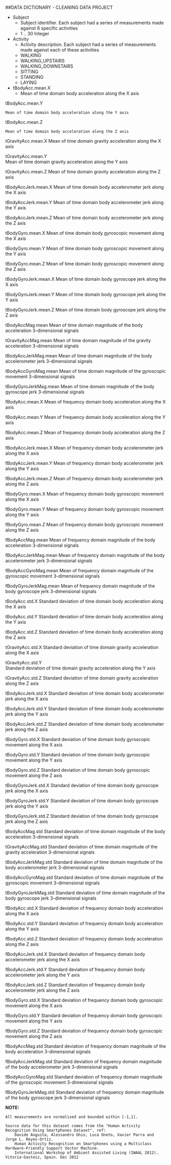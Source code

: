 ##DATA DICTIONARY - CLEANING DATA PROJECT

* Subject
  *	Subject identifier.  Each subject had a series of measurements made against 6 specific activities
  *	1 .. 30		Integer
* Activity
  * Activity description.  Each subject had a series of measurements made against each of these activities
  * WALKING
  * WALKING_UPSTAIRS
  * WALKING_DOWNSTAIRS
  * SITTING
  * STANDING
  * LAYING
* tBodyAcc.mean.X
  * Mean of time domain body acceleration along the X axis
		
tBodyAcc.mean.Y

	Mean of time domain body acceleration along the Y axis
		
tBodyAcc.mean.Z

	Mean of time domain body acceleration along the Z axis
		
tGravityAcc.mean.X
	Mean of time domain gravity acceleration along the X axis

tGravityAcc.mean.Y	
	Mean of time domain gravity acceleration along the Y axis 
		
tGravityAcc.mean.Z
	Mean of time domain gravity acceleration along the Z axis
		
tBodyAccJerk.mean.X
	Mean of time domain body accelerometer jerk along the X axis
		
tBodyAccJerk.mean.Y
	Mean of time domain body accelerometer jerk along the Y axis

tBodyAccJerk.mean.Z
	Mean of time domain body accelerometer jerk along the Z axis	

tBodyGyro.mean.X
	Mean of time domain body gyroscopic movement along the X axis
		
tBodyGyro.mean.Y
	Mean of time domain body gyroscopic movement along the Y axis

tBodyGyro.mean.Z
	Mean of time domain body gyroscopic movement along the Z axis	

tBodyGyroJerk.mean.X
	Mean of time domain body gyroscope jerk along the X axis 
		
tBodyGyroJerk.mean.Y
	Mean of time domain body gyroscope jerk along the Y axis 
		
tBodyGyroJerk.mean.Z
	Mean of time domain body gyroscope jerk along the Z axis 		
		
tBodyAccMag.mean
	Mean of time domain magnitude of the body acceleration 3-dimensional signals
		
tGravityAccMag.mean
	Mean of time domain magnitude of the gravity acceleration 3-dimensional signals
		
tBodyAccJerkMag.mean
	Mean of time domain magnitude of the body accelerometer jerk 3-dimensional signals
		
tBodyAccGyroMag.mean
	Mean of time domain magnitude of the gyroscopic movement 3-dimensional signals
		
tBodyGyroJerkMag.mean
	Mean of time domain magnitude of the body gyroscope jerk 3-dimensional signals
		
fBodyAcc.mean.X
	Mean of frequency domain body acceleration along the X axis
		
fBodyAcc.mean.Y
	Mean of frequency domain body acceleration along the Y axis
		
fBodyAcc.mean.Z
	Mean of frequency domain body acceleration along the Z axis	

fBodyAccJerk.mean.X
	Mean of frequency domain body accelerometer jerk along the X axis
		
fBodyAccJerk.mean.Y
	Mean of frequency domain body accelerometer jerk along the Y axis

fBodyAccJerk.mean.Z
	Mean of frequency domain body accelerometer jerk along the Z axis	

fBodyGyro.mean.X
	Mean of frequency domain body gyroscopic movement along the X axis
		
fBodyGyro.mean.Y
	Mean of frequency domain body gyroscopic movement along the Y axis

fBodyGyro.mean.Z
	Mean of frequency domain body gyroscopic movement along the Z axis	

fBodyAccMag.mean
	Mean of frequency domain magnitude of the body acceleration 3-dimensional signals
		
fBodyAccJerkMag.mean
	Mean of frequency domain magnitude of the body accelerometer jerk 3-dimensional signals
		
fBodyAccGyroMag.mean
	Mean of frequency domain magnitude of the gyroscopic movement 3-dimensional signals
		
fBodyGyroJerkMag.mean
	Mean of frequency domain magnitude of the body gyroscope jerk 3-dimensional signals	

tBodyAcc.std.X
	Standard deviation of time domain body acceleration along the X axis
		
tBodyAcc.std.Y
	Standard deviation of time domain body acceleration along the Y axis
		
tBodyAcc.std.Z
	Standard deviation of time domain body acceleration along the Z axis
		
tGravityAcc.std.X
	Standard deviation of time domain gravity acceleration along the X axis

tGravityAcc.std.Y	
	Standard deviation of time domain gravity acceleration along the Y axis 
		
tGravityAcc.std.Z
	Standard deviation of time domain gravity acceleration along the Z axis
		
tBodyAccJerk.std.X
	Standard deviation of time domain body accelerometer jerk along the X axis
		
tBodyAccJerk.std.Y
	Standard deviation of time domain body accelerometer jerk along the Y axis

tBodyAccJerk.std.Z
	Standard deviation of time domain body accelerometer jerk along the Z axis	

tBodyGyro.std.X
	Standard deviation of time domain body gyroscopic movement along the X axis
		
tBodyGyro.std.Y
	Standard deviation of time domain body gyroscopic movement along the Y axis

tBodyGyro.std.Z
	Standard deviation of time domain body gyroscopic movement along the Z axis	

tBodyGyroJerk.std.X
	Standard deviation of time domain body gyroscope jerk along the X axis 
		
tBodyGyroJerk.std.Y
	Standard deviation of time domain body gyroscope jerk along the Y axis 
		
tBodyGyroJerk.std.Z
	Standard deviation of time domain body gyroscope jerk along the Z axis 		
		
tBodyAccMag.std
	Standard deviation of time domain magnitude of the body acceleration 3-dimensional signals
		
tGravityAccMag.std
	Standard deviation of time domain magnitude of the gravity acceleration 3-dimensional signals
		
tBodyAccJerkMag.std
	Standard deviation of time domain magnitude of the body accelerometer jerk 3-dimensional signals
		
tBodyAccGyroMag.std
	Standard deviation of time domain magnitude of the gyroscopic movement 3-dimensional signals
		
tBodyGyroJerkMag.std
	Standard deviation of time domain magnitude of the body gyroscope jerk 3-dimensional signals
		
fBodyAcc.std.X
	Standard deviation of frequency domain body acceleration along the X axis
		
fBodyAcc.std.Y
	Standard deviation of frequency domain body acceleration along the Y axis
		
fBodyAcc.std.Z
	Standard deviation of frequency domain body acceleration along the Z axis	

fBodyAccJerk.std.X
	Standard deviation of frequency domain body accelerometer jerk along the X axis
		
fBodyAccJerk.std.Y
	Standard deviation of frequency domain body accelerometer jerk along the Y axis

fBodyAccJerk.std.Z
	Standard deviation of frequency domain body accelerometer jerk along the Z axis	

fBodyGyro.std.X
	Standard deviation of frequency domain body gyroscopic movement along the X axis
		
fBodyGyro.std.Y
	Standard deviation of frequency domain body gyroscopic movement along the Y axis

fBodyGyro.std.Z
	Standard deviation of frequency domain body gyroscopic movement along the Z axis	

fBodyAccMag.std
	Standard deviation of frequency domain magnitude of the body acceleration 3-dimensional signals
		
fBodyAccJerkMag.std
	Standard deviation of frequency domain magnitude of the body accelerometer jerk 3-dimensional signals
		
fBodyAccGyroMag.std
	Standard deviation of frequency domain magnitude of the gyroscopic movement 3-dimensional signals
		
fBodyGyroJerkMag.std
	Standard deviation of frequency domain magnitude of the body gyroscope jerk 3-dimensional signals	


**NOTE:**

	All measurements are normalised and bounded within [-1,1].

	Source data for this dataset comes from the "Human Activity Recognition Using Smartphones Dataset", ref:
		Davide Anguita, Alessandro Ghio, Luca Oneto, Xavier Parra and Jorge L. Reyes-Ortiz. 
		Human Activity Recognition on Smartphones using a Multiclass Hardware-Friendly Support Vector Machine. 
		International Workshop of Ambient Assisted Living (IWAAL 2012). Vitoria-Gasteiz, Spain. Dec 2012
